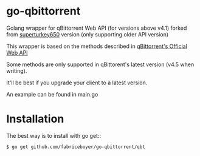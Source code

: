 go-qbittorrent
==================

Golang wrapper for qBittorrent Web API (for versions above v4.1) forked from [superturkey650](github.com/superturkey650/go-qbittorrent/qbt) version (only supporting older API version)

This wrapper is based on the methods described in [qBittorrent's Official Web API](https://github.com/qbittorrent/qBittorrent/wiki/WebUI-API-(qBittorrent-4.1)>)

Some methods are only supported in qBittorent's latest version (v4.5 when writing).

It'll be best if you upgrade your client to a latest version.

An example can be found in main.go

Installation
============

The best way is to install with go get::

    $ go get github.com/fabriceboyer/go-qbittorrent/qbt
